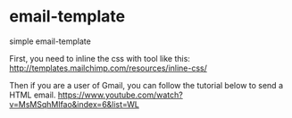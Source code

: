 # email-template
simple email-template

First, you need to inline the css with tool like this:
http://templates.mailchimp.com/resources/inline-css/

Then if you are a user of Gmail, you can follow the tutorial below to send a HTML email.
https://www.youtube.com/watch?v=MsMSqhMlfao&index=6&list=WL
